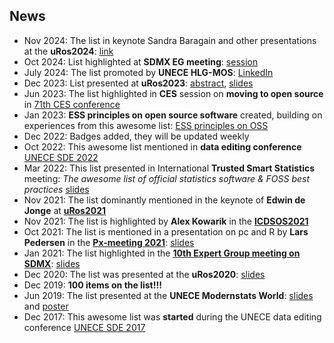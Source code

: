 ## News
- Nov 2024: The list in keynote Sandra Baragain and other presentations at the **uRos2024**: [link](http://r-project.ro/conference2024.html)
- Oct 2024: List highlighted at **SDMX EG meeting**: [session](https://cros.ec.europa.eu/book-page/sdmx-and-interoperability-standards)
- July 2024: The list promoted by **UNECE HLG-MOS**: [LinkedIn](https://www.linkedin.com/posts/unece-modernisation-of-official-statistics_gsbpm-opensource-awesomelist-activity-7218604090577092608-DdvQ)
- Dec 2023: List presented at **uRos2023**: [abstract](https://olavtenbosch.github.io/pdf/2023_Uros_tenBosch_Access.pdf), [slides](https://olavtenbosch.github.io/pdf/2023_Uros_tenBosch_Access_slides.pdf)
- Jun 2023: The list highlighted in **CES** session on **moving to open source** in [71th CES conference](https://unece.org/statistics/events/CES2023)
- Jan 2023: **ESS principles on open source software** created, building on experiences from this awesome list: [ESS principles on OSS](https://os4os.pages.code-europa-eu.gitlab.host/pbbp/principles.html)
- Dec 2022: Badges added, they will be updated weekly
- Oct 2022: This awesome list mentioned in **data editing conference** [UNECE SDE 2022](https://unece.org/statistics/events/SDE2022)
- Mar 2022: This list presented in International **Trusted Smart Statistics** meeting: *The awesome list of official statistics software & FOSS best practices* [slides](https://doi.org/10.5281/zenodo.7665189)
- Nov 2021: The list dominantly mentioned in the keynote of **Edwin de Jonge** at **[uRos2021](http://r-project.ro/conference2021.html#Edwin_de_Jonge)**
- Nov 2021: The list is highlighted by **Alex Kowarik** in the **[ICDSOS2021](https://icdsos.stis.ac.id/2021/)**
- Oct 2021: The list is mentioned in a presentation on pc and R by **Lars Pedersen** in the **[Px-meeting 2021](https://www.scb.se/en/services/statistical-programs-for-px-files/px-web/px-meeting-2021/)**: [slides](https://www.scb.se/globalassets/vara-tjanster/px-programmen/2021-10-21-multilingual-px-files-with-r-and-pxjob-.pdf)
- Jan 2021: The list highlighted in the **[10th Expert Group meeting on SDMX](https://www.imf.org/en/News/Seminars/Conferences/2021/01/25/10th-statistical-data-and-metadata-exchange)**: [slides](https://www.imf.org/-/media/Files/News/Seminars/2021/SDMX/siv-presentation-01-stocktaking-of-sdmx-tools.ashx)
- Dec 2020: The list was presented at the **uRos2020**: [slides](https://r-project.ro/conference2020-presentations.html#Olav_TEN_BOSCH,_Mark_VAN_DER_LOO_and_Alexander_KOWARIK)
- Dec 2019: **100  items on the list!!!**
- Jun 2019: The list presented at the **UNECE Modernstats World**: [slides](https://www.unece.org/fileadmin/DAM/stats/documents/ece/ces/ge.58/2019/mtg2/MWW2019_Soapbox_Netherlands_ten_Bosch.pdf) and [poster](viz/20190644_NL_Awesome_Poster.pdf)
- Dec 2017: This awesome list was **started** during the UNECE data editing conference [UNECE SDE 2017](https://unece.org/statistics/events/SDE2017)
